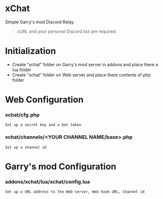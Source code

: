 # xChat
Simple Garry's mod Discord Relay. 
> cURL and your personal Discord bot are required.

# Initialization
* Create "xchat" folder on Garry's mod server in addons and place there a lua folder
* Create "xchat" folder on Web server and place there contents of php folder

# Web Configuration
### xchat/cfg.php
```Set up a secret key and a bot token```
### xchat/channels/<YOUR CHANNEL NAME/base>.php
```Set up a channel id```

# Garry's mod Configuration 
### addons/xchat/lua/xchat/config.lua
```Set up a URL address to the Web server, Web hook URL, Channel id```
